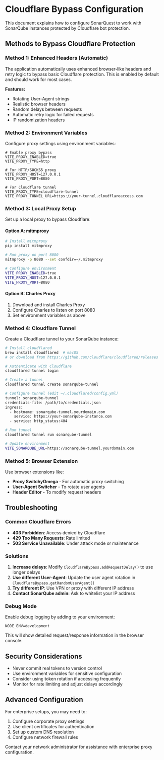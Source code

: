 # Cloudflare Bypass Configuration

This document explains how to configure SonarQuest to work with SonarQube instances protected by Cloudflare bot protection.

## Methods to Bypass Cloudflare Protection

### Method 1: Enhanced Headers (Automatic)
The application automatically uses enhanced browser-like headers and retry logic to bypass basic Cloudflare protection. This is enabled by default and should work for most cases.

**Features:**
- Rotating User-Agent strings
- Realistic browser headers
- Random delays between requests
- Automatic retry logic for failed requests
- IP randomization headers

### Method 2: Environment Variables
Configure proxy settings using environment variables:

```env
# Enable proxy bypass
VITE_PROXY_ENABLED=true
VITE_PROXY_TYPE=http

# For HTTP/SOCKS5 proxy
VITE_PROXY_HOST=127.0.0.1
VITE_PROXY_PORT=8080

# For Cloudflare tunnel
VITE_PROXY_TYPE=cloudflare-tunnel
VITE_PROXY_TUNNEL_URL=https://your-tunnel.cloudflareaccess.com
```

### Method 3: Local Proxy Setup
Set up a local proxy to bypass Cloudflare:

#### Option A: mitmproxy
```bash
# Install mitmproxy
pip install mitmproxy

# Run proxy on port 8080
mitmproxy -p 8080 --set confdir=~/.mitmproxy

# Configure environment
VITE_PROXY_ENABLED=true
VITE_PROXY_HOST=127.0.0.1
VITE_PROXY_PORT=8080
```

#### Option B: Charles Proxy
1. Download and install Charles Proxy
2. Configure Charles to listen on port 8080
3. Set environment variables as above

### Method 4: Cloudflare Tunnel
Create a Cloudflare tunnel to your SonarQube instance:

```bash
# Install cloudflared
brew install cloudflared  # macOS
# or download from https://github.com/cloudflare/cloudflared/releases

# Authenticate with Cloudflare
cloudflared tunnel login

# Create a tunnel
cloudflared tunnel create sonarqube-tunnel

# Configure tunnel (edit ~/.cloudflared/config.yml)
tunnel: sonarqube-tunnel
credentials-file: /path/to/credentials.json
ingress:
  - hostname: sonarqube-tunnel.yourdomain.com
    service: https://your-sonarqube-instance.com
  - service: http_status:404

# Run tunnel
cloudflared tunnel run sonarqube-tunnel

# Update environment
VITE_SONARQUBE_URL=https://sonarqube-tunnel.yourdomain.com
```

### Method 5: Browser Extension
Use browser extensions like:
- **Proxy SwitchyOmega** - For automatic proxy switching
- **User-Agent Switcher** - To rotate user agents
- **Header Editor** - To modify request headers

## Troubleshooting

### Common Cloudflare Errors
- **403 Forbidden**: Access denied by Cloudflare
- **429 Too Many Requests**: Rate limited
- **503 Service Unavailable**: Under attack mode or maintenance

### Solutions
1. **Increase delays**: Modify `CloudflareBypass.addRequestDelay()` to use longer delays
2. **Use different User-Agent**: Update the user agent rotation in `CloudflareBypass.getRandomUserAgent()`
3. **Try different IP**: Use VPN or proxy with different IP address
4. **Contact SonarQube admin**: Ask to whitelist your IP address

### Debug Mode
Enable debug logging by adding to your environment:
```env
NODE_ENV=development
```

This will show detailed request/response information in the browser console.

## Security Considerations

- Never commit real tokens to version control
- Use environment variables for sensitive configuration
- Consider using token rotation if accessing frequently
- Monitor for rate limiting and adjust delays accordingly

## Advanced Configuration

For enterprise setups, you may need to:
1. Configure corporate proxy settings
2. Use client certificates for authentication
3. Set up custom DNS resolution
4. Configure network firewall rules

Contact your network administrator for assistance with enterprise proxy configuration.